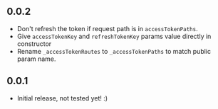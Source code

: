 ## 0.0.2

* Don't refresh the token if request path is in `accessTokenPaths`.
* Give `accessTokenKey` and `refreshTokenKey` params value directly in constructor
* Rename `_accessTokenRoutes` to `_accessTokenPaths` to match public param name.

## 0.0.1

* Initial release, not tested yet! :)
